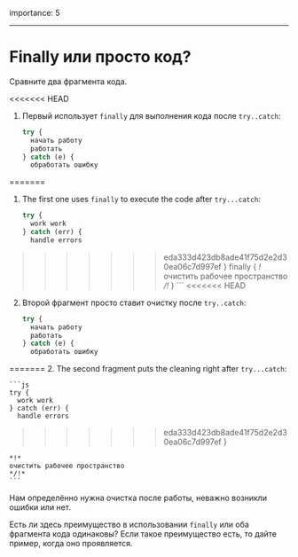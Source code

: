 importance: 5

---

# Finally или просто код?

Сравните два фрагмента кода.

<<<<<<< HEAD
1. Первый использует `finally` для выполнения кода после `try..catch`:

    ```js
    try {
      начать работу
      работать
    } catch (e) {
      обработать ошибку
=======
1. The first one uses `finally` to execute the code after `try...catch`:

    ```js
    try {
      work work
    } catch (err) {
      handle errors
>>>>>>> eda333d423db8ade41f75d2e2d30ea06c7d997ef
    } finally {
    *!*
      очистить рабочее пространство
    */!*
    }
    ```
<<<<<<< HEAD
2. Второй фрагмент просто ставит очистку после `try..catch`:

    ```js
    try {
      начать работу
      работать
    } catch (e) {
      обработать ошибку
=======
2. The second fragment puts the cleaning right after `try...catch`:

    ```js
    try {
      work work
    } catch (err) {
      handle errors
>>>>>>> eda333d423db8ade41f75d2e2d30ea06c7d997ef
    }

    *!*
    очистить рабочее пространство
    */!*
    ```

Нам определённо нужна очистка после работы, неважно возникли ошибки или нет.

Есть ли здесь преимущество в использовании `finally` или оба фрагмента кода одинаковы? Если такое преимущество есть, то дайте пример, когда оно проявляется.
